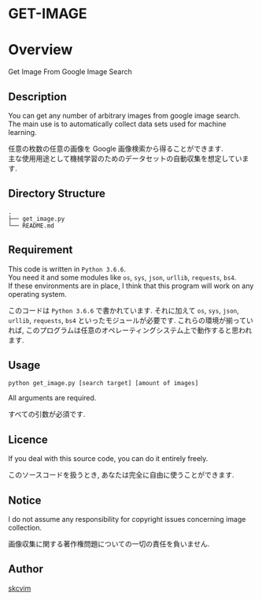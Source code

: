 GET-IMAGE
====

# Overview
Get Image From Google Image Search

## Description
You can get any number of arbitrary images from google image search.  
The main use is to automatically collect data sets used for machine learning.

任意の枚数の任意の画像を Google 画像検索から得ることができます.  
主な使用用途として機械学習のためのデータセットの自動収集を想定しています.

## Directory Structure
```
.
├── get_image.py
└── README.md
```

## Requirement
This code is written in `Python 3.6.6`.  
You need it and some modules like `os`, `sys`, `json`, `urllib`, `requests`, `bs4`.  
If these environments are in place, I think that this program will work on any operating system.

このコードは `Python 3.6.6` で書かれています.
それに加えて `os`, `sys`, `json`, `urllib`, `requests`, `bs4` といったモジュールが必要です.
これらの環境が揃っていれば, このプログラムは任意のオペレーティングシステム上で動作すると思われます.

## Usage
`python get_image.py [search target] [amount of images]`

All arguments are required.

すべての引数が必須です.

## Licence
If you deal with this source code, you can do it entirely freely.

このソースコードを扱うとき, あなたは完全に自由に使うことができます.

## Notice
I do not assume any responsibility for copyright issues concerning image collection.

画像収集に関する著作権問題についての一切の責任を負いません.

## Author
[skcvim](https://github.com/skcvim)
